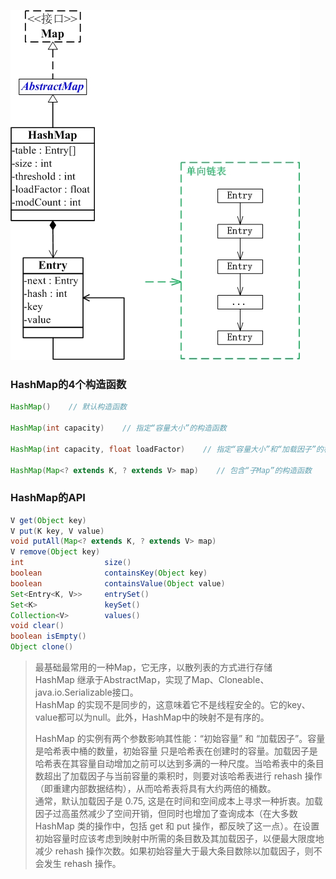 ![](/assets/HashMap与Map关系.png)

### HashMap的4**个构造函数**

```java
HashMap()    // 默认构造函数

HashMap(int capacity)    // 指定“容量大小”的构造函数

HashMap(int capacity, float loadFactor)    // 指定“容量大小”和“加载因子”的构造函数

HashMap(Map<? extends K, ? extends V> map)    // 包含“子Map”的构造函数
```

### **HashMap的API**

```java
V get(Object key)
V put(K key, V value)
void putAll(Map<? extends K, ? extends V> map)
V remove(Object key)
int                  size()
boolean              containsKey(Object key)
boolean              containsValue(Object value)
Set<Entry<K, V>>     entrySet()
Set<K>               keySet()
Collection<V>        values()
void clear()
boolean isEmpty()
Object clone()
```

> 最基础最常用的一种Map，它无序，以散列表的方式进行存储  
> HashMap 继承于AbstractMap，实现了Map、Cloneable、java.io.Serializable接口。  
> HashMap 的实现不是同步的，这意味着它不是线程安全的。它的key、value都可以为null。此外，HashMap中的映射不是有序的。
>
>
>
> HashMap 的实例有两个参数影响其性能：“初始容量” 和 “加载因子”。容量是哈希表中桶的数量，初始容量 只是哈希表在创建时的容量。加载因子是哈希表在其容量自动增加之前可以达到多满的一种尺度。当哈希表中的条目数超出了加载因子与当前容量的乘积时，则要对该哈希表进行 rehash 操作（即重建内部数据结构），从而哈希表将具有大约两倍的桶数。  
> 通常，默认加载因子是 0.75, 这是在时间和空间成本上寻求一种折衷。加载因子过高虽然减少了空间开销，但同时也增加了查询成本（在大多数 HashMap 类的操作中，包括 get 和 put 操作，都反映了这一点）。在设置初始容量时应该考虑到映射中所需的条目数及其加载因子，以便最大限度地减少 rehash 操作次数。如果初始容量大于最大条目数除以加载因子，则不会发生 rehash 操作。



